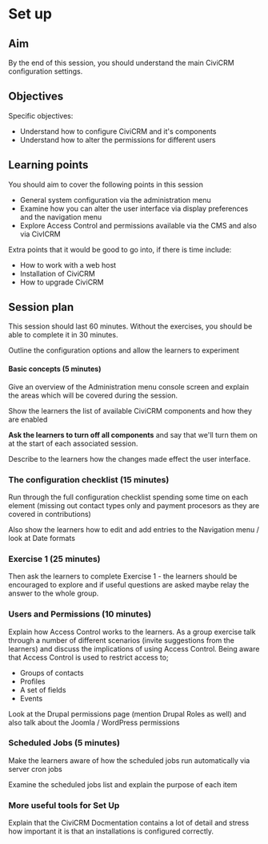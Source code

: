 # Set up

## Aim

By the end of this session, you should understand the main CiviCRM configuration settings.

## Objectives

Specific objectives:

- Understand how to configure CiviCRM and it's components
- Understand how to alter the permissions for different users

## Learning points

You should aim to cover the following points in this session

- General system configuration via the administration menu
- Examine how you can alter the user interface via display preferences and the navigation menu
- Explore Access Control and permissions available via the CMS and also via CivICRM

Extra points that it would be good to go into, if there is time include:

- How to work with a web host
- Installation of CiviCRM
- How to upgrade CiviCRM

## Session plan

This session should last 60 minutes. Without the exercises, you should be able to complete it in 30 minutes.

Outline the configuration options and allow the learners to experiment

#### Basic concepts (5 minutes)

Give an overview of the Administration menu console screen and explain the areas which will be covered during the session.

Show the learners the list of available CiviCRM components and how they are enabled

**Ask the learners to turn off all components** and say that we'll turn them on at the start of each associated session.

Describe to the learners how the changes made effect the user interface.

### The configuration checklist (15 minutes)

Run through the full configuration checklist spending some time on each element (missing out contact types only and payment procesors as they are covered in contributions)

Also show the learners how to edit and add entries to the Navigation menu / look at Date formats

### Exercise 1 (25 minutes)

Then ask the learners to complete Exercise 1 - the learners should be encouraged to explore and if useful questions are asked maybe relay the answer to the whole group.

### Users and Permissions (10 minutes)

Explain how Access Control works to the learners.
As a group exercise talk through a number of different scenarios (invite suggestions from the learners) and discuss the implications of using Access Control.
Being aware that Access Control is used to restrict access to;

- Groups of contacts
- Profiles
- A set of fields
- Events

Look at the Drupal permissions page (mention Drupal Roles as well) and also talk about the Joomla / WordPress permissions

### Scheduled Jobs (5 minutes)

Make the learners aware of how the scheduled jobs run automatically via server cron jobs

Examine the scheduled jobs list and explain the purpose of each item

### More useful tools for Set Up

Explain that the CiviCRM Docmentation contains a lot of detail and stress how important it is that an installations is configured correctly.

